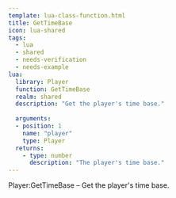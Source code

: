```yaml
---
template: lua-class-function.html
title: GetTimeBase
icon: lua-shared
tags:
  - lua
  - shared
  - needs-verification
  - needs-example
lua:
  library: Player
  function: GetTimeBase
  realm: shared
  description: "Get the player's time base."
  
  arguments:
  - position: 1
    name: "player"
    type: Player
  returns:
    - type: number
      description: "The player's time base."
---
```


<div class="lua__search__keywords">
Player:GetTimeBase &#x2013; Get the player's time base.
</div>
